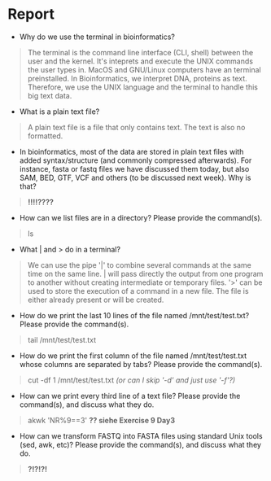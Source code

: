 # Report

* Why do we use the terminal in bioinformatics?
> The terminal is the command line interface (CLI, shell) between the user and the kernel. It's inteprets and execute the UNIX commands the user types in. MacOS and GNU/Linux computers have an terminal preinstalled. In Bioinformatics, we interpret DNA, proteins as text. Therefore, we use the UNIX language and the terminal to handle this big text data.

* What is a plain text file?
> A plain text file is a file that only contains text. The text is also no formatted. 

* In bioinformatics, most of the data are stored in plain text files with added syntax/structure (and commonly compressed afterwards). 
  For instance, fasta or fastq files we have discussed them today, but also SAM, BED, GTF, VCF and others (to be discussed next week). 
  Why is that?
> **!!!!????**

* How can we list files are in a directory? 
  Please provide the command(s).
> ls
  
* What | and > do in a terminal?
> We can use the pipe '|' to combine several commands at the same time on the same line. | will pass directly the output from one program to another without creating intermediate or temporary files. 
> '>' can be used to store the execution of a command in a new file. The file is either already present or will be created. 

* How do we print the last 10 lines of the file named /mnt/test/test.txt? 
  Please provide the command(s).
> tail /mnt/test/test.txt

* How do we print the first column of the file named /mnt/test/test.txt whose columns are separated by tabs? 
  Please provide the command(s).
> cut -df 1 /mnt/test/test.txt
> *(or can I skip '-d' and just use '-f'?)*

* How can we print every third line of a text file? 
  Please provide the command(s), and discuss what they do.
> akwk 'NR%9==3' 
> **?? siehe Exercise 9 Day3**

* How can we transform FASTQ into FASTA files using standard Unix tools (sed, awk, etc)? 
  Please provide the command(s), and discuss what they do.
> **?!?!?!**
